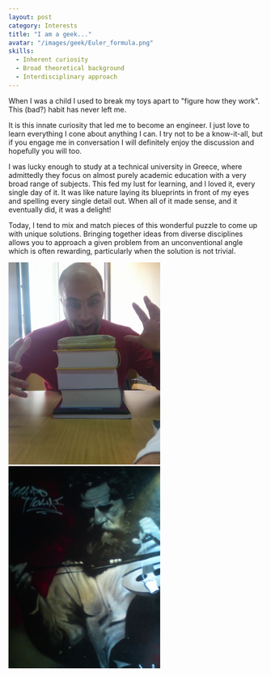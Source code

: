 ```yaml
---
layout: post
category: Interests
title: "I am a geek..."
avatar: "/images/geek/Euler_formula.png"
skills:
  - Inherent curiosity
  - Broad theoretical background
  - Interdisciplinary approach
---
```


When I was a child I used to break my toys apart to "figure how they work". This (bad?) habit has never left me.

It is this innate curiosity that led me to become an engineer. I just love to learn everything I cone about anything I can. I try not to be a know-it-all, but if you engage me in conversation I will definitely enjoy the discussion and hopefully you will too.

I was lucky enough to study at a technical university in Greece, where admittedly they focus on almost purely academic education with a very broad range of subjects. This fed my lust for learning, and I loved it, every single day of it. It was like nature laying its blueprints in front of my eyes and spelling every single detail out. When all of it made sense, and it eventually did, it was a delight!

Today, I tend to mix and match pieces of this wonderful puzzle to come up with unique solutions. Bringing together ideas from diverse disciplines allows you to approach a given problem from an unconventional angle which is often rewarding, particularly when the solution is not trivial.

<div class="columns spacing">
	<div style="text-align:center">
		<div class="column half">
			<img src='/images/geek/geek.jpg' height='400px'/>
		</div>
		<div class="column half">
			<img src='/images/geek/Kretan_grafitti.jpg' height='400px'/>
			</div>
	</div>
</div>
